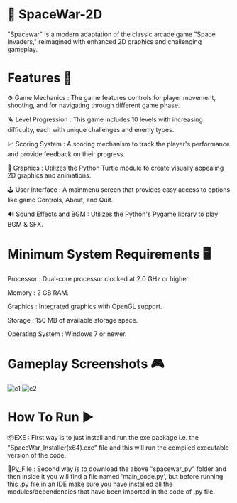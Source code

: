 # 🚀 SpaceWar-2D
"Spacewar" is a modern adaptation of the classic arcade game "Space Invaders," reimagined with enhanced 2D graphics and challenging gameplay.

# Features 💾
⚙️ Game Mechanics : The game features controls for player movement, shooting, and for navigating through different game phase.
  
🪜 Level Progression : This game includes 10 levels with increasing difficulty, each with unique challenges and enemy types.

📈 Scoring System : A scoring mechanism to track the player's performance and provide feedback on their progress.

🔳 Graphics : Utilizes the Python Turtle module to create visually appealing 2D graphics and animations.

🕹 User Interface : A mainmenu screen that provides easy access to options like game Controls, About, and Quit.

🔊 Sound Effects and BGM : Utilizes the Python's Pygame library to play BGM & SFX.

# Minimum System Requirements 🖥
Processor : Dual-core processor clocked at 2.0 GHz or higher.

Memory : 2 GB RAM.

Graphics : Integrated graphics with OpenGL support.

Storage : 150 MB of available storage space.

Operating System : Windows 7 or newer.

# Gameplay Screenshots 🎮
![c1](https://github.com/molconcept/spacewar-2D/assets/136116021/b9afcf4e-d49c-43bc-ae73-2351b34201b3)
![c2](https://github.com/molconcept/spacewar-2D/assets/136116021/e34f4859-5f96-4006-9fae-637f21a1e673)

# How To Run ▶️
📦EXE : First way is to just install and run the exe package i.e. the "SpaceWar_Installer(x64).exe" file and this will run the compiled executable version of the code.

📁Py_File : Second way is to download the above "spacewar_py" folder and then inside it you will find a file named 'main_code.py', but before running this .py file in an IDE make sure you have installed all the modules/dependencies that have been imported in the code of .py file.
